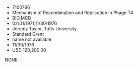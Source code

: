 * 7100766
* Mechanism of Recombination and Replication in Phage T4
* BIO,MCB
* 02/01/1971,11/30/1976
* Jeremy Taylor, Tufts University
* Standard Grant
*   name not available
* 11/30/1976
* USD 120,200.00

NONE